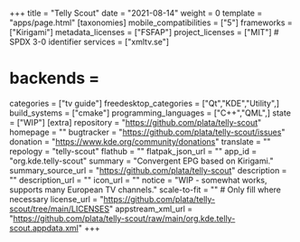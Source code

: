 +++
title = "Telly Scout"
date = "2021-08-14"
weight = 0
template = "apps/page.html"
[taxonomies]
mobile_compatibilities = ["5"]
frameworks = ["Kirigami"]
metadata_licenses = ["FSFAP"]
project_licenses = ["MIT"] # SPDX 3-0 identifier
services = ["xmltv.se"] 
# backends =  
categories = ["tv guide"]
freedesktop_categories = ["Qt","KDE","Utility",]
build_systems = ["cmake"]
programming_languages = ["C++","QML",]
state = ["WIP"]
[extra]
repository = "https://github.com/plata/telly-scout"
homepage = ""
bugtracker = "https://github.com/plata/telly-scout/issues"
donation = "https://www.kde.org/community/donations"
translate = ""
repology = "telly-scout"
flathub = ""
flatpak_json_url = ""
app_id = "org.kde.telly-scout"
summary = "Convergent EPG based on Kirigami."
summary_source_url = "https://github.com/plata/telly-scout"
description = ""
description_url = ""
icon_url = ""
notice = "WIP - somewhat works, supports many European TV channels."
scale-to-fit = "" # Only fill where necessary
license_url = "https://github.com/plata/telly-scout/tree/main/LICENSES"
appstream_xml_url = "https://github.com/plata/telly-scout/raw/main/org.kde.telly-scout.appdata.xml"
+++
